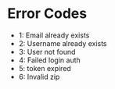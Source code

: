 # Error Codes
- 1: Email already exists
- 2: Username already exists
- 3: User not found
- 4: Failed login auth
- 5: token expired
- 6: Invalid zip